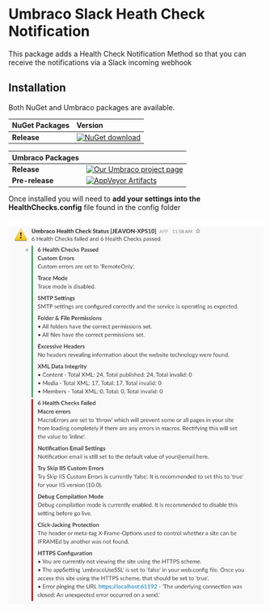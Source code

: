# Umbraco Slack Heath Check Notification #

This package adds a Health Check Notification Method so that you can receive the notifications via a Slack incoming webhook

## Installation ##

Both NuGet and Umbraco packages are available. 

|NuGet Packages    |Version           |
|:-----------------|:-----------------|
|**Release**|[![NuGet download](http://img.shields.io/nuget/v/Our.Umbraco.HealthCheckSlackNotificationMethod.svg)](https://www.nuget.org/packages/Our.Umbraco.HealthCheckSlackNotificationMethod/)

|Umbraco Packages  |                  |
|:-----------------|:-----------------|
|**Release**|[![Our Umbraco project page](https://img.shields.io/badge/our-umbraco-orange.svg)](https://our.umbraco.org/projects/developer-tools/Our.Umbraco.HealthCheckSlackNotificationMethod/) 
|**Pre-release**| [![AppVeyor Artifacts](https://img.shields.io/badge/appveyor-umbraco-orange.svg)](https://ci.appveyor.com/project/JeavonLeopold/HealthCheckSlackNotificationMethod/build/artifacts)

Once installed you will need to **add your settings into the HealthChecks.config** file found in the config folder

![Exmaple](docs/example.png)
